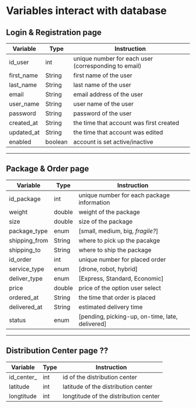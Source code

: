 # Variables interact with database

## Login & Registration page 
|  Variable | Type | Instruction  |   
|---|---|---|
| id_user | int |  unique number for each user (corresponding to email) |   
| first_name| String  | first name of the user  |   
| last_name  | String  | last name of the user  |   
| email  |  String | email address of the user  |   
| user_name  |  String | user name of the user  |   
| password |  String | password of the user  |   
| created_at  | String  | the time that account was first created  |   
| updated_at | String  |  the time that account was edited |   
| enabled  | boolean  | account is set active/inactive  |   
---
## Package & Order page 
|  Variable | Type | Instruction  |   
|---|---|---|
| id_package | int | unique number for each package information|   
| weight| double  | weight of the package  |   
| size  | double  |  size of the package |   
| package_type  |  enum |  [small, medium, big, *fragile?*] |   
| shipping_from |  String | where to pick up the pacakge  |   
| shipping_to  | String  | where to ship the package  |   
| id_order | int | unique number for placed order |   
| service_type| enum  | [drone, robot, hybrid]  |   
| deliver_type  | enum  | [Express, Standard, Economic]   |   
| price  |  double |  price of the option user select |   
| ordered_at |  String | the time that order is placed  |   
| delivered_at  | String  |  estimated delivery time |  
| status | enum  | [pending, picking-up, on-time, late, delivered]  |   
---
## **Distribution Center page ??**
|  Variable | Type | Instruction  |   
|---|---|---|
| id_center_ | int |  id of the distribution center |   
| latitude| int  | latitude of the distribution center  |   
| longtitude  | int  | longtitude of the distribution center  |   